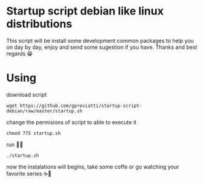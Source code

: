 # Startup script debian like linux distributions

This script will be install some development common packages to help you on day by day, enjoy and send some sugestion if you have.
Thanks and best regards 😁

# Using

download script
```shell
wget https://github.com/gpreviatti/startup-script-debian/raw/master/startup.sh
```

change the permisions of script to able to execute it
```shell
chmod 775 startup.sh
```

run 🏃‍♂️
```shell
./startup.sh
```

now the instalations will begins, take some coffe or go watching your favorite series ☕🍿
